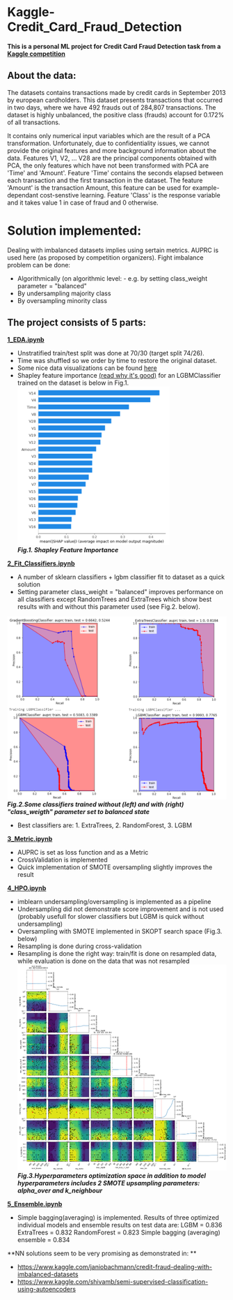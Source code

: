 # Kaggle-Credit_Card_Fraud_Detection
**This is a personal ML project for Credit Card Fraud Detection task from a [Kaggle competition](https://www.kaggle.com/mlg-ulb/creditcardfraud)**  

## About the data:
The datasets contains transactions made by credit cards in September 2013 by european cardholders.
This dataset presents transactions that occurred in two days, where we have 492 frauds out of 284,807 transactions. The dataset is highly unbalanced, the positive class (frauds) account for 0.172% of all transactions.

It contains only numerical input variables which are the result of a PCA transformation. Unfortunately, due to confidentiality issues, we cannot provide the original features and more background information about the data. Features V1, V2, … V28 are the principal components obtained with PCA, the only features which have not been transformed with PCA are 'Time' and 'Amount'. Feature 'Time' contains the seconds elapsed between each transaction and the first transaction in the dataset. The feature 'Amount' is the transaction Amount, this feature can be used for example-dependant cost-senstive learning. Feature 'Class' is the response variable and it takes value 1 in case of fraud and 0 otherwise.

# Solution implemented:
Dealing with imbalanced datasets implies using sertain metrics. AUPRC is used here (as proposed by competition organizers). Fight imbalance problem can be done: 
- Algorithmically (on algorithmic level: - e.g. by setting class_weight parameter = "balanced"
- By undersampling majority class
- By oversampling minority class


## The project consists of 5 parts:
**[1_EDA.ipynb](https://github.com/EvgenyDyshlyuk/Kaggle_Credit_Card_Fraud_Detection/blob/master/1_EDA.ipynb)**

- Unstratified train/test split was done at 70/30 (target split 74/26).
- Time was shuffled so we order by time to restore the original dataset.
- Some nice data visualizations can be found [here](https://www.kaggle.com/janiobachmann/credit-fraud-dealing-with-imbalanced-datasets)
- Shapley feature importance [(read why it's good)](https://papers.nips.cc/paper/7062-a-unified-approach-to-interpreting-model-predictions.pdf) for an LGBMClassifier trained on the dataset is below in Fig.1.  
![Shap](https://github.com/EvgenyDyshlyuk/Kaggle_Credit_Card_Fraud_Detection/blob/master/figures/SHAP.png)  
***Fig.1. Shapley Feature Importance***

**[2_Fit_Classifiers.ipynb](https://github.com/EvgenyDyshlyuk/Kaggle_Credit_Card_Fraud_Detection/blob/master/2_Fit_Classifiers.ipynb)**
- A number of sklearn classifiers + lgbm classifier fit to dataset as a quick solution
- Setting parameter class_weight = "balanced" improves performance on all classifiers except RandomTrees and ExtraTrees which show best results with and without this parameter used (see Fig.2. below).


![Class_weight](https://github.com/EvgenyDyshlyuk/Kaggle_Credit_Card_Fraud_Detection/blob/master/figures/Class_weight.png)   
***Fig.2.Some classifiers trained without (left) and with (right) "class_weigth" parameter set to balanced state***  
- Best classifiers are: 1. ExtraTrees, 2. RandomForest, 3. LGBM

**[3_Metric.ipynb](https://github.com/EvgenyDyshlyuk/Kaggle_Credit_Card_Fraud_Detection/blob/master/3_Metric.ipynb)**
- AUPRC is set as loss function and as a Metric
- CrossValidation is implemented
- Quick implementation of SMOTE oversampling slightly improves the result

**[4_HPO.ipynb](https://github.com/EvgenyDyshlyuk/Kaggle_Credit_Card_Fraud_Detection/blob/master/4_HPO.ipynb)**
- imblearn undersampling/oversampling is implemented as a pipeline
- Undersampling did not demonstrate score improvement and is not used (probably usefull for slower classifiers but LGBM is quick without undersampling)
- Oversampling with SMOTE implemented in SKOPT search space (Fig.3. below)
- Resampling is done during cross-validation
- Resampling is done the right way: train/fit is done on resampled data, while evaluation is done on the data that was not resampled 
![HPO](https://github.com/EvgenyDyshlyuk/Kaggle_Credit_Card_Fraud_Detection/blob/master/figures/HPO.png)   
***Fig.3.Hyperparameters optimization space in addition to model hyperparameters includes 2 SMOTE upsampling parameters: alpha_over and k_neighbour***

**[5_Ensemble.ipynb](https://github.com/EvgenyDyshlyuk/Kaggle_Credit_Card_Fraud_Detection/blob/master/5_Ensemble.ipynb)**
- Simple bagging(averaging) is implemented. Results of three optimized individual models and ensemble results on test data are:
LGBM = 0.836
ExtraTrees = 0.832
RandomForest = 0.823
Simple bagging (averaging) ensemble = 0.834


**NN solutions seem to be very promising as demonstrated in: **
- https://www.kaggle.com/janiobachmann/credit-fraud-dealing-with-imbalanced-datasets
- https://www.kaggle.com/shivamb/semi-supervised-classification-using-autoencoders
